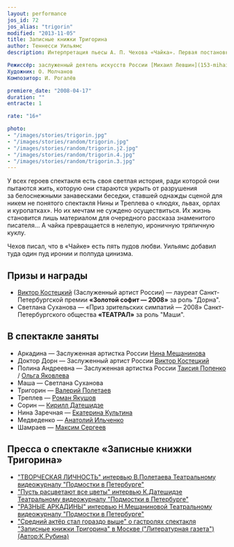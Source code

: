 ```yaml
---
layout: performance
jos_id: 72
jos_alias: "trigorin"
modified: "2013-11-05"
title: Записные книжки Тригорина
author: Теннесси Уильямс
description: Интерпретация пьесы А. П. Чехова «Чайка». Первая постановка пьесы в Санкт-Петербурге.

Режиссёр: заслуженный деятель искусств России [Михаил Левшин](153-mihail-levshin.html)
Художник: О. Молчанов
Композитор: И. Рогалёв

premiere_date: "2008-04-17"
duration: ""
entracte: 1

rate: "16+"

photo:
- "/images/stories/trigorin.jpg"
- "/images/stories/random/trigorin.jpg"
- "/images/stories/random/trigorin.j2.jpg"
- "/images/stories/random/trigorin.4.jpg"
- "/images/stories/random/trigorin.3.jpg"
---
```


У всех героев спектакля есть своя светлая история, ради которой они пытаются жить, которую они стараются укрыть от разрушения за белоснежными занавесками беседки, ставшей однажды сценой для никем не понятого спектакля Нины и Треплева о «людях, львах, орлах и куропатках». Но их мечтам не суждено осуществиться. Их жизнь становится лишь материалом для очередного рассказа знаменитого писателя... А чайка превращается в нелепую, ироничную тряпичную куклу.

Чехов писал, что в «Чайке» есть пять пудов любви. Уильямс добавил туда один пуд иронии и полпуда цинизма.


## Призы и награды

- [Виктор Костецкий](58-viktor-kostetskii.html) (Заслуженный артист России) — лауреат Санкт-Петербургской премии **«Золотой софит — 2008»** за роль "Дорна".
- Светлана Суханова — «Приз зрительских симпатий — 2008» Санкт-Петербургского общества **«ТЕАТРАЛ»** за роль "Маши".


## В спектакле заняты

- Аркадина — Заслуженная артистка России [Нина Мещанинова](25-mewaninova-nina.html)
- Доктор Дорн — Заслуженный артист России [Виктор Костецкий](58-viktor-kostetskii.html)
- Полина Андреевна — Заслуженная артистка России [Таисия Попенко](26-popenko-taisija.html) / [Ольга Яковлева](89-olga-yakovleva.html)
- Маша — Светлана Суханова
- Тригорин — [Валерий Полетаев](82-valerii-poletaev.html)
- Треплев — [Роман Якушов](88-roman-yakushov.html)
- Сорин — [Кирилл Датешидзе](281-kirilldateshidze.html)
- Нина Заречная — [Екатерина Культина](81-ekaterina-kyltina.html)
- Медведенко — [Анатолий Ильченко](55-anatolii-ilchenko.html)
- Шамраев — [Максим Сергеев](57-maxsim-sergeev.html)


## Пресса о спектакле «Записные книжки Тригорина»

- ["ТВОРЧЕСКАЯ ЛИЧНОСТЬ" интервью В.Полетаева Театральному видеожурналу "Подмостки в Петербурге"](245-pressa-podmostki-peterburga-poletaev.html)
- ["Пусть расцветают все цветы" интервью К.Датешидзе Театральному видеожурналу "Подмостки в Петербурге"](244-pressa-podmostki-peterburga-kirill-dateshidze.html)
- ["РАЗНЫЕ АРКАДИНЫ" интервью Н.Мещаниновой Театральному видеожурналу "Подмостки в Петербурге"](243-pressa-podmostki-peterburga-nina-meshaninova.html)
- ["Средний актёр стал гораздо выше" о гастролях спектакля "Записные книжки Тригорина" в Москве ("Литературная газета")(Автор:К.Рубина)](272-pressa-trigorin-v-moskve.html)